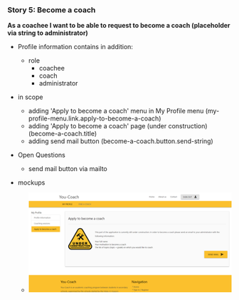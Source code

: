 ### Story 5: Become a coach

**As a coachee I want to be able to request to become a coach (placeholder via string to administrator)**

 - Profile information contains in addition:
     - role
        - coachee
        - coach
        - administrator

  - in scope
      - adding 'Apply to become a coach' menu in My Profile menu (my-profile-menu.link.apply-to-become-a-coach)
      - adding 'Apply to become a coach' page (under construction) (become-a-coach.title)
      - adding send mail button (become-a-coach.button.send-string)

  - Open Questions
       - send mail button via mailto

 - mockups
     - ![signin](../img/my-profile-become-a-coach.png)
  
